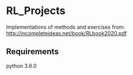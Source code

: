 # RL_Projects
Implementations of methods and exercises from:
http://incompleteideas.net/book/RLbook2020.pdf

## Requirements
python 3.6.0
